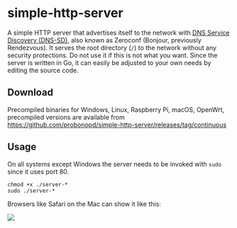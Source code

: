 # simple-http-server

A simple HTTP server that advertises itself to the network with [DNS Service Discovery (DNS-SD)](http://www.dns-sd.org/), also known as Zeroconf (Bonjour, previously Rendezvous). It serves the root directory (`/`) to the network without any security protections. Do not use it if this is not what you want. Since the server is written in Go, it can easily be adjusted to your own needs by editing the source code.

## Download

Precompiled binaries for Windows, Linux, Raspberry Pi, macOS, OpenWrt, precompiled versions are available from https://github.com/probonopd/simple-http-server/releases/tag/continuous

## Usage

On all systems except Windows the server needs to be invoked with `sudo` since it uses port 80.

```
chmod +x ./server-*
sudo ./server-*
```

Browsers like Safari on the Mac can show it like this:

![](https://user-images.githubusercontent.com/2480569/67892246-395d1a80-fb4c-11e9-9aea-aca5a196495f.png)
